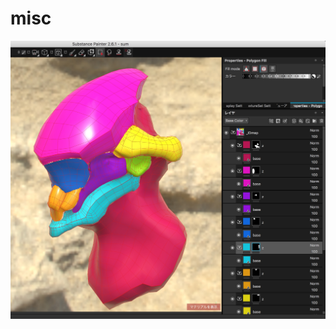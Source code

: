 # misc

 
<img src="https://github.com/bookyakuno/misc/blob/master/Mask_Template.jpg" alt="Mask_Template">  
